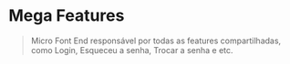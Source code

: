 # Mega Features

> Micro Font End responsável por todas as features compartilhadas, como Login, Esqueceu a senha, Trocar a senha e etc.
